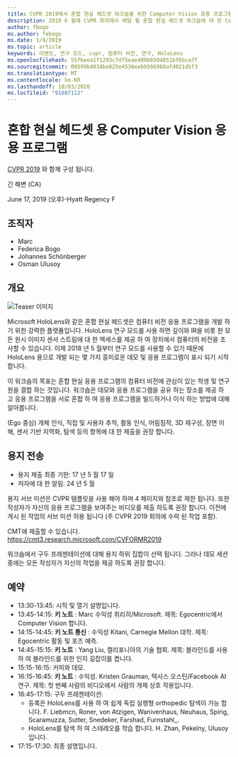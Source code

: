 ```yaml
---
title: CVPR 2019에서 혼합 현실 헤드셋 워크숍을 위한 Computer Vision 응용 프로그램
description: 2019 6 월에 CVPR 회의에서 배달 될 혼합 현실 헤드셋 워크숍에 대 한 Computer Vision 응용 프로그램의 개요 및 일정입니다.
author: fbogo
ms.author: febogo
ms.date: 1/9/2019
ms.topic: article
keywords: 이벤트, 연구 모드, cvpr, 컴퓨터 비전, 연구, HoloLens
ms.openlocfilehash: 55fbeea1f1293c7df5eae489b6504851bf6bca7f
ms.sourcegitcommit: 09599b4034be825e4536eeb9566968afd021d5f3
ms.translationtype: MT
ms.contentlocale: ko-KR
ms.lasthandoff: 10/03/2020
ms.locfileid: "91687112"
---
```

# <a name="computer-vision-applications-for-mixed-reality-headsets"></a>혼합 현실 헤드셋 용 Computer Vision 응용 프로그램

[CVPR 2019](https://cvpr2019.thecvf.com/) 와 함께 구성 됩니다.

긴 해변 (CA)

June 17, 2019 (오후)-Hyatt Regency F


## <a name="organizers"></a>조직자
* Marc
* Federica Bogo
* Johannes Schönberger
* Osman Ulusoy

## <a name="overview"></a>개요

![Teaser 이미지](images/cvpr2019_teaser2.jpg)

Microsoft HoloLens와 같은 혼합 현실 헤드셋은 컴퓨터 비전 응용 프로그램을 개발 하기 위한 강력한 플랫폼입니다. HoloLens 연구 모드를 사용 하면 깊이와 IR을 비롯 한 모든 원시 이미지 센서 스트림에 대 한 액세스를 제공 하 여 장치에서 컴퓨터의 비전을 조사할 수 있습니다. 이제 2018 년 5 월부터 연구 모드를 사용할 수 있기 때문에 HoloLens 용으로 개발 되는 몇 가지 흥미로운 데모 및 응용 프로그램이 표시 되기 시작 합니다. 

이 워크숍의 목표는 혼합 현실 응용 프로그램의 컴퓨터 비전에 관심이 있는 학생 및 연구원을 결합 하는 것입니다. 워크숍은 데모와 응용 프로그램을 공유 하는 장소를 제공 하 고 응용 프로그램을 서로 혼합 하 여 응용 프로그램을 빌드하거나 이식 하는 방법에 대해 알아봅니다. 

(Ego 중심) 개체 인식, 직접 및 사용자 추적, 활동 인식, 어림짐작, 3D 재구성, 장면 이해, 센서 기반 지역화, 탐색 등의 항목에 대 한 제출을 권장 합니다.

## <a name="paper-submission"></a>용지 전송
* 용지 제출 최종 기한: 17 년 5 월 17 일
* 저자에 대 한 알림: 24 년 5 월

용지 서브 미션은 CVPR 템플릿을 사용 해야 하며 4 페이지와 참조로 제한 됩니다. 또한 작성자가 자신의 응용 프로그램을 보여주는 비디오를 제출 하도록 권장 합니다.
이전에 게시 된 작업의 서브 미션 허용 됩니다 (주 CVPR 2019 회의에 수락 된 작업 포함). 

CMT에 제출할 수 있습니다. https://cmt3.research.microsoft.com/CVFORMR2019

워크숍에서 구두 프레젠테이션에 대해 용지 하위 집합이 선택 됩니다. 그러나 데모 세션 중에는 모든 작성자가 자신의 작업을 제공 하도록 권장 합니다.


## <a name="schedule"></a>예약
* 13:30-13:45: 시작 및 열기 설명입니다.
* 13:45-14:15: **키 노트** : Marc 수익성 취리히/Microsoft. 제목: Egocentric에서 Computer Vision 합니다.
* 14:15-14:45: **키 노트 통신** : 수익성 Kitani, Carnegie Mellon 대학. 제목: Egocentric 활동 및 포즈 예측.
* 14:45-15:15: **키 노트** : Yang Liu, 캘리포니아의 기술 협회. 제목: 블라인드를 사용 하 여 블라인드를 위한 인지 길잡이를 켭니다.
* 15:15-16:15: 커피와 데모.
* 16:15-16:45: **키 노트** : 수익성. Kristen Grauman, 텍사스 오스틴/Facebook AI 연구. 제목: 첫 번째 사람의 비디오에서 사람의 개체 상호 작용입니다.
* 16:45-17:15: 구두 프레젠테이션:
    * 등록은 HoloLens를 사용 하 여 쉽게 독립 실행형 orthopedic 탐색이 가능 합니다. F. Liebmcn, Roner, von Atzigen, Wanivenhaus, Neuhaus, Spirig, Scaramuzza, Sutter, Snedeker, Farshad, Furnstahl,,.
    * HoloLens를 탐색 하 여 스테레오를 학습 합니다. H. Zhan, Pekelny, Ulusoy입니다.
* 17:15-17:30: 최종 설명입니다.
